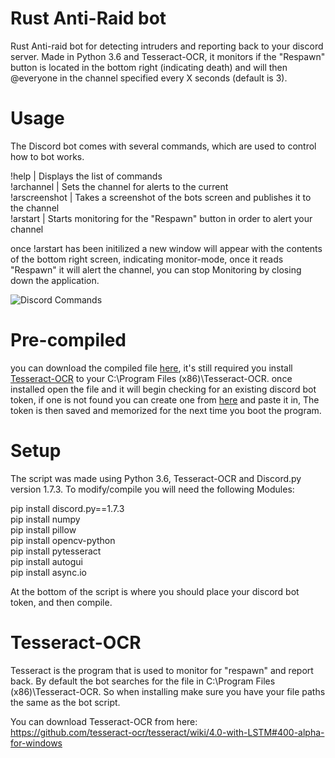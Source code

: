 # Rust Anti-Raid bot

Rust Anti-raid bot for detecting intruders and reporting back to your discord server. Made in Python 3.6 and Tesseract-OCR, it monitors if the "Respawn" button is located in the bottom right (indicating death) and will then @everyone in the channel specified every X seconds (default is 3).


# Usage

The Discord bot comes with several commands, which are used to control how to bot works.

!help | Displays the list of commands<br>
!archannel | Sets the channel for alerts to the current<br>
!arscreenshot | Takes a screenshot of the bots screen and publishes it to the channel<br>
!arstart | Starts monitoring for the "Respawn" button in order to alert your channel<br>

once !arstart has been initilized a new window will appear with the contents of the bottom right screen, indicating monitor-mode, once it reads "Respawn" it will alert the channel, you can stop Monitoring by closing down the application.

![Discord Commands](https://i.imgur.com/f0q68if.png)

# Pre-compiled

you can download the compiled file [here](https://anonfile.com/s5569b19nd/Anti-Raid_exe), it's still required you install [Tesseract-OCR](https://github.com/tesseract-ocr/tesseract/wiki/4.0-with-LSTM#400-alpha-for-windows) to your C:\Program Files (x86)\Tesseract-OCR.
once installed open the file and it will begin checking for an existing discord bot token, if one is not found you can create one from [here](https://discordapp.com/developers/applications/) and paste it in, The token is then saved and memorized for the next time you boot the program.

# Setup

The script was made using Python 3.6, Tesseract-OCR and Discord.py version 1.7.3. To modify/compile you will need the following Modules:

pip install discord.py==1.7.3<br>
pip install numpy<br>
pip install pillow<br>
pip install opencv-python<br>
pip install pytesseract<br>
pip install autogui<br>
pip install async.io<br>

At the bottom of the script is where you should place your discord bot token, and then compile.

# Tesseract-OCR

Tesseract is the program that is used to monitor for "respawn" and report back. By default the bot searches for the file in C:\Program Files (x86)\Tesseract-OCR. So when installing make sure you have your file paths the same as the bot script.

You can download Tesseract-OCR from here:<br>
https://github.com/tesseract-ocr/tesseract/wiki/4.0-with-LSTM#400-alpha-for-windows
